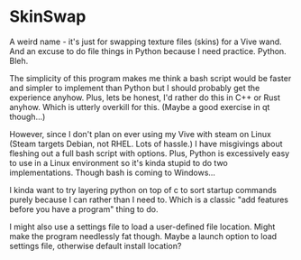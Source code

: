 # SkinSwap
A weird name - it's just for swapping texture files (skins) for a Vive wand. And an excuse to do file things in Python because I need practice. Python. Bleh.

The simplicity of this program makes me think a bash script would be faster and simpler to implement than Python but I should probably get the experience anyhow. Plus, lets be honest, I'd rather do this in C++ or Rust anyhow. Which is utterly overkill for this. (Maybe a good exercise in qt though...)

However, since I don't plan on ever using my Vive with steam on Linux (Steam targets Debian, not RHEL. Lots of hassle.) I have misgivings about fleshing out a full bash script with options. Plus, Python is excessively easy to use in a Linux environment so it's kinda stupid to do two implementations. Though bash is coming to Windows...

I kinda want to try layering python on top of c to sort startup commands purely because I can rather than I need to. Which is a classic "add features before you have a program" thing to do.

I might also use a settings file to load a user-defined file location. Might make the program needlessly fat though. Maybe a launch option to load settings file, otherwise default install location?
